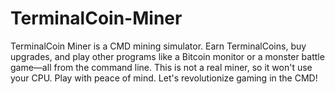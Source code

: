 # TerminalCoin-Miner
TerminalCoin Miner is a CMD mining simulator. Earn TerminalCoins, buy upgrades, and play other programs like a Bitcoin monitor or a monster battle game—all from the command line. This is not a real miner, so it won't use your CPU. Play with peace of mind. Let's revolutionize gaming in the CMD!
